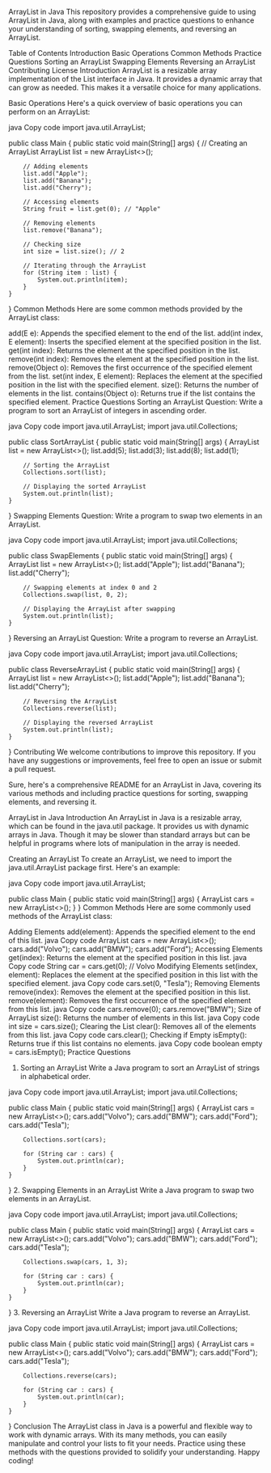 ArrayList in Java
This repository provides a comprehensive guide to using ArrayList in Java, along with examples and practice questions to enhance your understanding of sorting, swapping elements, and reversing an ArrayList.

Table of Contents
Introduction
Basic Operations
Common Methods
Practice Questions
Sorting an ArrayList
Swapping Elements
Reversing an ArrayList
Contributing
License
Introduction
ArrayList is a resizable array implementation of the List interface in Java. It provides a dynamic array that can grow as needed. This makes it a versatile choice for many applications.

Basic Operations
Here's a quick overview of basic operations you can perform on an ArrayList:

java
Copy code
import java.util.ArrayList;

public class Main {
    public static void main(String[] args) {
        // Creating an ArrayList
        ArrayList<String> list = new ArrayList<>();

        // Adding elements
        list.add("Apple");
        list.add("Banana");
        list.add("Cherry");

        // Accessing elements
        String fruit = list.get(0); // "Apple"

        // Removing elements
        list.remove("Banana");

        // Checking size
        int size = list.size(); // 2

        // Iterating through the ArrayList
        for (String item : list) {
            System.out.println(item);
        }
    }
}
Common Methods
Here are some common methods provided by the ArrayList class:

add(E e): Appends the specified element to the end of the list.
add(int index, E element): Inserts the specified element at the specified position in the list.
get(int index): Returns the element at the specified position in the list.
remove(int index): Removes the element at the specified position in the list.
remove(Object o): Removes the first occurrence of the specified element from the list.
set(int index, E element): Replaces the element at the specified position in the list with the specified element.
size(): Returns the number of elements in the list.
contains(Object o): Returns true if the list contains the specified element.
Practice Questions
Sorting an ArrayList
Question: Write a program to sort an ArrayList of integers in ascending order.

java
Copy code
import java.util.ArrayList;
import java.util.Collections;

public class SortArrayList {
    public static void main(String[] args) {
        ArrayList<Integer> list = new ArrayList<>();
        list.add(5);
        list.add(3);
        list.add(8);
        list.add(1);

        // Sorting the ArrayList
        Collections.sort(list);

        // Displaying the sorted ArrayList
        System.out.println(list);
    }
}
Swapping Elements
Question: Write a program to swap two elements in an ArrayList.

java
Copy code
import java.util.ArrayList;
import java.util.Collections;

public class SwapElements {
    public static void main(String[] args) {
        ArrayList<String> list = new ArrayList<>();
        list.add("Apple");
        list.add("Banana");
        list.add("Cherry");

        // Swapping elements at index 0 and 2
        Collections.swap(list, 0, 2);

        // Displaying the ArrayList after swapping
        System.out.println(list);
    }
}
Reversing an ArrayList
Question: Write a program to reverse an ArrayList.

java
Copy code
import java.util.ArrayList;
import java.util.Collections;

public class ReverseArrayList {
    public static void main(String[] args) {
        ArrayList<String> list = new ArrayList<>();
        list.add("Apple");
        list.add("Banana");
        list.add("Cherry");

        // Reversing the ArrayList
        Collections.reverse(list);

        // Displaying the reversed ArrayList
        System.out.println(list);
    }
}
Contributing
We welcome contributions to improve this repository. If you have any suggestions or improvements, feel free to open an issue or submit a pull request.





Sure, here's a comprehensive README for an ArrayList in Java, covering its various methods and including practice questions for sorting, swapping elements, and reversing it.

ArrayList in Java
Introduction
An ArrayList in Java is a resizable array, which can be found in the java.util package. It provides us with dynamic arrays in Java. Though it may be slower than standard arrays but can be helpful in programs where lots of manipulation in the array is needed.

Creating an ArrayList
To create an ArrayList, we need to import the java.util.ArrayList package first. Here's an example:

java
Copy code
import java.util.ArrayList;

public class Main {
    public static void main(String[] args) {
        ArrayList<String> cars = new ArrayList<>();
    }
}
Common Methods
Here are some commonly used methods of the ArrayList class:

Adding Elements
add(element): Appends the specified element to the end of this list.
java
Copy code
ArrayList<String> cars = new ArrayList<>();
cars.add("Volvo");
cars.add("BMW");
cars.add("Ford");
Accessing Elements
get(index): Returns the element at the specified position in this list.
java
Copy code
String car = cars.get(0); // Volvo
Modifying Elements
set(index, element): Replaces the element at the specified position in this list with the specified element.
java
Copy code
cars.set(0, "Tesla");
Removing Elements
remove(index): Removes the element at the specified position in this list.
remove(element): Removes the first occurrence of the specified element from this list.
java
Copy code
cars.remove(0);
cars.remove("BMW");
Size of ArrayList
size(): Returns the number of elements in this list.
java
Copy code
int size = cars.size();
Clearing the List
clear(): Removes all of the elements from this list.
java
Copy code
cars.clear();
Checking if Empty
isEmpty(): Returns true if this list contains no elements.
java
Copy code
boolean empty = cars.isEmpty();
Practice Questions
1. Sorting an ArrayList
Write a Java program to sort an ArrayList of strings in alphabetical order.

java
Copy code
import java.util.ArrayList;
import java.util.Collections;

public class Main {
    public static void main(String[] args) {
        ArrayList<String> cars = new ArrayList<>();
        cars.add("Volvo");
        cars.add("BMW");
        cars.add("Ford");
        cars.add("Tesla");

        Collections.sort(cars);

        for (String car : cars) {
            System.out.println(car);
        }
    }
}
2. Swapping Elements in an ArrayList
Write a Java program to swap two elements in an ArrayList.

java
Copy code
import java.util.ArrayList;
import java.util.Collections;

public class Main {
    public static void main(String[] args) {
        ArrayList<String> cars = new ArrayList<>();
        cars.add("Volvo");
        cars.add("BMW");
        cars.add("Ford");
        cars.add("Tesla");

        Collections.swap(cars, 1, 3);

        for (String car : cars) {
            System.out.println(car);
        }
    }
}
3. Reversing an ArrayList
Write a Java program to reverse an ArrayList.

java
Copy code
import java.util.ArrayList;
import java.util.Collections;

public class Main {
    public static void main(String[] args) {
        ArrayList<String> cars = new ArrayList<>();
        cars.add("Volvo");
        cars.add("BMW");
        cars.add("Ford");
        cars.add("Tesla");

        Collections.reverse(cars);

        for (String car : cars) {
            System.out.println(car);
        }
    }
}
Conclusion
The ArrayList class in Java is a powerful and flexible way to work with dynamic arrays. With its many methods, you can easily manipulate and control your lists to fit your needs. Practice using these methods with the questions provided to solidify your understanding. Happy coding!

